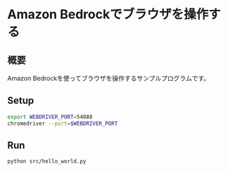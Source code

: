 # Amazon Bedrockでブラウザを操作する

## 概要

Amazon Bedrockを使ってブラウザを操作するサンプルプログラムです。

## Setup

```bash
export WEBDRIVER_PORT=54088
chromedriver --port=$WEBDRIVER_PORT
```

## Run

```bash
python src/hello_world.py
```
